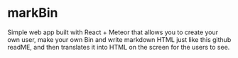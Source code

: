 # markBin

Simple web app built with React + Meteor that allows you to create your own user, make your own Bin and write markdown HTML just
like this github readME, and then translates it into HTML on the screen for the users to see.
